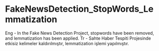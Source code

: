 # FakeNewsDetection_StopWords_Lemmatization
Eng - In the Fake News Detection Project, stopwords have been removed, and lemmatization has been applied.
Tr - Sahte Haber Tespiti Projesinde etkisiz kelimeler kaldırılmıştır, lemmatization işlemi yapılmıştır.

